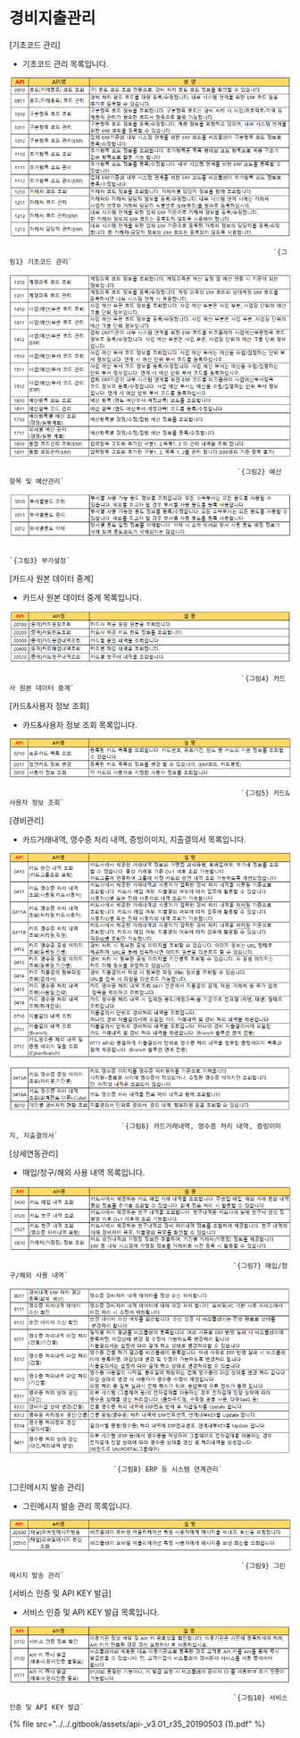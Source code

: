 # 경비지출관리

\[기초코드 관리\]

 - 기초코드 관리 목록입니다.

![](../../.gitbook/assets/image%20%28166%29.png)

                                                                      `{그림1} 기초코드 관리` 

![](../../.gitbook/assets/image%20%28105%29.png)

                                                             `{그림2} 예산 항목 및 예산관리` 

![](../../.gitbook/assets/image%20%28156%29.png)

                                                                          `{그림3} 부가설정`

 \[카드사 원본 데이터 중계\]

  - 카드사 원본 데이터 중계 목록입니다.

![](../../.gitbook/assets/image%20%2856%29.png)

                                                              `{그림4} 카드사 원본 데이터 중계` 

 \[카드&사용자 정보 조회\]

 - 카드&사용자 정보 조회 목록입니다.

![](../../.gitbook/assets/image%20%28106%29.png)

                                                              `{그림5} 카드&사용자 정보 조회`

 \[경비관리\]

 - 카드거래내역, 영수증 처리 내역, 증빙이미지, 지출결의서 목록입니다.

![](../../.gitbook/assets/image%20%28123%29.png)

![](../../.gitbook/assets/image%20%28200%29.png)

                                `{그림6} 카드거래내역, 영수증 처리 내역, 증빙이미지, 지출결의서`

 \[상세연동관리\]

 - 매입/청구/해외 사용 내역 목록입니다.

![](../../.gitbook/assets/image%20%2897%29.png)

                                                            `{그림7} 매입/청구/해외 사용 내역`

![](../../.gitbook/assets/image%20%28138%29.png)

                              `{그림8} ERP 등 시스템 연계관리`

 \[그린메시지 발송 관리\]

 - 그린메시지 발송 관리 목록입니다.

![](../../.gitbook/assets/image%20%28217%29.png)

                                                              `{그림9} 그린메시지 발송 관리`

 \[서비스 인증 및 API KEY 발급\]

 - 서비스 인증 및 API KEY 발급 목록입니다.

![](../../.gitbook/assets/image%20%287%29.png)

                                                            `{그림10} 서비스 인증 및 API KEY 발급`

{% file src="../../.gitbook/assets/api-\_v3.01\_r35\_20190503 \(1\).pdf" %}

